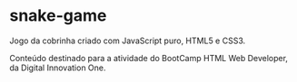 # snake-game
Jogo da cobrinha criado com JavaScript puro, HTML5 e CSS3.

Conteúdo destinado para a atividade do BootCamp HTML Web Developer, da Digital Innovation One.

